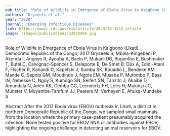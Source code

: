 ```yaml
---
pub_title: "Role of Wildlife in Emergence of Ebola Virus in Kaigbono (Likati), Democratic Republic of the Congo, 2017"
authors: "Gryseels et al."
year: "2020"
journal: "Emerging Infectious Diseases"
link: https://wwwnc.cdc.gov/eid/article/26/9/19-1552_article
image: /images/publications/32818404.jpg
---
```

Role of Wildlife in Emergence of Ebola Virus in Kaigbono (Likati), Democratic Republic of the Congo, 2017
Gryseels S, Mbala-Kingebeni P, Akonda I, Angoyo R, Ayouba A, Baelo P, Mukadi DB, Bugentho E, Bushmaker T, Butel C, Calvignac-Spencer S, Delaporte E, De Smet B, Düx A, Edidi-Atani F, Fischer R, Kahandi C, Kapetshi J, Sumba SK, Kouadio L, Bendeke AM, Mande C, Sepolo GM, Moudindo J, Ngole EM, Musaba P, Mutombo P, Bass IN, Nebesse C, Ngoy S, Kumogo SN, Seifert SN, Tanzito J, Akaibe D, Amundala N, Ariën KK, Gembu GC, Leendertz FH, Leirs H, Mukinzi JC, Munster V, Muyembe-Tamfum JJ, Peeters M, Verheyen E, Ahuka-Mundeke S

Abstract
After the 2017 Ebola virus (EBOV) outbreak in Likati, a district in northern Democratic Republic of the Congo, we sampled small mammals from the location where the primary case-patient presumably acquired the infection. None tested positive for EBOV RNA or antibodies against EBOV, highlighting the ongoing challenge in detecting animal reservoirs for EBOV.

